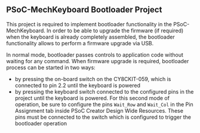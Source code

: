 ## PSoC-MechKeyboard Bootloader Project

This project is required to implement bootloader functionality in the PSoC-MechKeyboard.
In order to be able to upgrade the firmware (if required) when the keyboard is already completely 
assembled, the bootloader functionality allows to perform a firmware upgrade via USB.

In normal mode, bootloader passes controls to application code without waiting for any command.
When firmware upgrade is required, bootloader process can be started in two ways:
- by pressing the on-board switch on the CY8CKIT-059, which is connected to pin 2.2 until the keyboard is powered
- by pressing the keyboard switch connected to the configured pins in the project until the keyboard is powered. For this second mode of operation, be sure to configure the pins `Wait_Row` and `Wait_Col` in the Pin Assignment tab inside PSoC Creator Design Wide Resources. These pins must be connected to the switch which is configured to trigger the  bootloader operation
